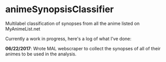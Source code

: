 # animeSynopsisClassifier
Multilabel classification of synopses from all the anime listed on MyAnimeList.net

Currently a work in progress, here's a log of what I've done:

**06/22/2017**: Wrote MAL webscraper to collect the synopses of all of their animes to be used in the analysis.
